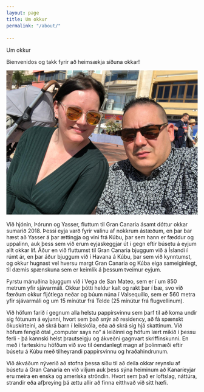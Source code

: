 ```yaml
---
layout: page
title: Um okkur
permalink: "/about/"

---
```

Um okkur

Bienvenidos og takk fyrir að heimsækja síðuna okkar!

![](/uploads/57538151_10156416802232896_3346958685380280320_o.jpg)

Við hjónin, Þórunn og Yasser, fluttum til Gran Canaria ásamt dóttur okkar sumarið 2018. Þessi eyja varð fyrir valinu af nokkrum ástæðum, en þar bar hæst að Yasser á þar ættingja og vini frá Kúbu, þar sem hann er fæddur og uppalinn, auk þess sem við erum eyjaskeggjar út í gegn eftir búsetu á eyjum allt okkar líf. Áður en við fluttumst til Gran Canaria bjuggum við á Íslandi í rúmt ár, en þar áður bjuggum við í Havana á Kúbu, þar sem við kynntumst, og okkur hugnast vel hversu margt Gran Canaria og Kúba eiga sameiginlegt, til dæmis spænskuna sem er keimlík á þessum tveimur eyjum.

Fyrstu mánuðina bjuggum við í Vega de San Mateo, sem er í um 850 metrum yfir sjávarmáli. Okkur þótti heldur kalt og rakt þar í bæ, svo við færðum okkur fljótlega neðar og búum núna í Valsequillo, sem er 560 metra yfir sjávarmáli og um 15 mínútur frá Telde (25 mínútur frá flugvellinum).

Við höfum farið í gegnum alla helstu pappírsvinnu sem þarf til að koma undir sig fótunum á eyjunni, hvort sem það snýr að residency, að fá spænskt ökuskírteini, að skrá barn í leikskóla, eða að skrá sig hjá skattinum. Við höfum fengið ótal „computer says no“ á leiðinni og höfum lært mikið í þessu ferli - þá kannski helst þrautseigju og ákveðni gagnvart skriffinskunni. En með í farteskinu höfðum við svo til óendanlegt magn af þolinmæði eftir búsetu á Kúbu með tilheyrandi pappírsvinnu og hraðahindrunum.

Við ákváðum nýverið að stofna þessa síðu til að deila okkar reynslu af búsetu á Gran Canaria en við viljum auk þess sýna heiminum að Kanaríeyjar eru meira en enska og ameríska ströndin. Hvort sem það er loftslag, náttúra, strandir eða afþreying þá ættu allir að finna eitthvað við sitt hæfi.